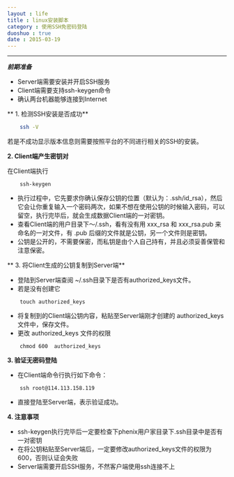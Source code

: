 ```yaml
---
layout : life
title : linux安装脚本
category : 使用SSH免密码登陆
duoshuo : true
date : 2015-03-19
---
```



******


***前期准备***

* Server端需要安装并开启SSH服务
* Client端需要支持ssh-keygen命令
* 确认两台机器能够连接到Internet

<!-- more -->

** 1.  检测SSH安装是否成功**

```sh
	ssh -V  
```

若是不成功显示版本信息则需要按照平台的不同进行相关的SSH的安装。

**2. Client端产生密钥对**

在Client端执行

```
	ssh-keygen 
```

* 执行过程中，它先要求你确认保存公钥的位置（默认为：.ssh/id_rsa），然后它会让你重复输入一个密码两次，如果不想在使用公钥的时候输入密码，可以留空，执行完毕后，就会生成数据Client端的一对密钥。
* 查看Client端的用户目录下～/.ssh，看有没有用 xxx_rsa 和 xxx_rsa.pub 来命名的一对文件，有 .pub 后缀的文件就是公钥，另一个文件则是密钥。
* 公钥是公开的，不需要保密，而私钥是由个人自己持有，并且必须妥善保管和注意保密。

** 3. 将Client生成的公钥复制到Server端**

* 登陆到Server端查阅 ~/.ssh目录下是否有authorized_keys文件。
* 若是没有创建它

```
	touch authorized_keys 
```

* 将复制到的Client端公钥内容，粘贴至Server端刚才创建的 authorized_keys 文件中，保存文件。
* 更改 authorized_keys 文件的权限

```
	chmod 600  authorized_keys
```

**3. 验证无密码登陆**

* 在Client端命令行执行如下命令：

```
	ssh root@114.113.158.119
```

* 直接登陆至Server端，表示验证成功。

**4. 注意事项**

* ssh-keygen执行完毕后一定要检查下phenix用户家目录下.ssh目录中是否有一对密钥
* 在将公钥粘贴至Server端后，一定要修改authorized_keys文件的权限为600，否则认证会失败
* Server端需要开启SSH服务，不然客户端使用ssh连接不上
